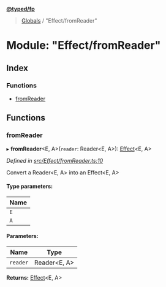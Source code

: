 **[@typed/fp](../README.md)**

> [Globals](../globals.md) / "Effect/fromReader"

# Module: "Effect/fromReader"

## Index

### Functions

* [fromReader](_effect_fromreader_.md#fromreader)

## Functions

### fromReader

▸ **fromReader**\<E, A>(`reader`: Reader\<E, A>): [Effect](_effect_effect_.effect.md)\<E, A>

*Defined in [src/Effect/fromReader.ts:10](https://github.com/TylorS/typed-fp/blob/ac98ca1/src/Effect/fromReader.ts#L10)*

Convert a Reader<E, A> into an Effect<E, A>

#### Type parameters:

Name |
------ |
`E` |
`A` |

#### Parameters:

Name | Type |
------ | ------ |
`reader` | Reader\<E, A> |

**Returns:** [Effect](_effect_effect_.effect.md)\<E, A>
